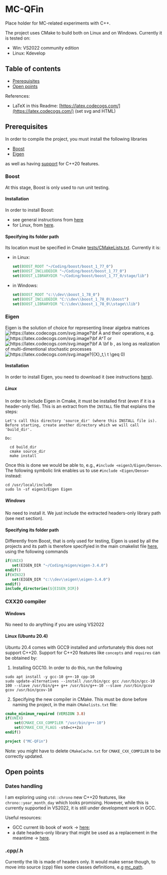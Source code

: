 # MC-QFin
Place holder for MC-related experiments with C++.

The project uses CMake to build both on Linux and on Windows.
Currently it is tested on: 
- Win: VS2022 community edition 
- Linux: Kdevelop

## Table of contents
- [Prerequisites](#prerequisites)
- [Open points](#open-points)

References:
- LaTeX in this Readme: [https://latex.codecogs.com/](https://latex.codecogs.com/) (set svg and HTML)

## Prerequisites
In order to compile the project, you must install the following libraries
-  [Boost](#boost)
-  [Eigen](#eigen)

as well as having [support](#cxx20-compiler) for C++20 features.
### Boost
At this stage, Boost is only used to run unit testing.

#### Installation
In order to install Boost:
- see general instructions  from [here](https://www.boost.org/)
- for Linux, from [here](https://www.boost.org/doc/libs/1_62_0/more/getting_started/unix-variants.html).

#### Specifying its folder path
Its location must be specified in Cmake [tests/CMakeLists.txt](tests/CMakeLists.txt). Currently it is:
- in Linux: 
  ```cmake
  set(BOOST_ROOT "~/Coding/boost/boost_1_77_0")
  set(BOOST_INCLUDEDIR "~/Coding/boost/boost_1_77_0")
  set(BOOST_LIBRARYDIR "~/Coding/boost/boost_1_77_0/stage/lib")
  ```
- in Windows:
  ```cmake
  set(BOOST_ROOT "c:\\dev\\boost_1_78_0")
  set(BOOST_INCLUDEDIR "C:\\dev\\boost_1_78_0\\boost")
  set(BOOST_LIBRARYDIR "C:\\dev\\boost_1_78_0\\stage\\lib")
  ```
 ### Eigen
Eigen is the solution of choice for representing linear algebra matrices
<img src="https://latex.codecogs.com/svg.image?\bf&space;A&space;&space;" title="https://latex.codecogs.com/svg.image?\bf A " />
and their operations, e.g. 
<img src="https://latex.codecogs.com/svg.image?\bf&space;A^T&space;&space;" title="https://latex.codecogs.com/svg.image?\bf A^T " /> 
or 
<img src="https://latex.codecogs.com/svg.image?\bf&space;A&space;\bf&space;b&space;&space;" title="https://latex.codecogs.com/svg.image?\bf A \bf b " />
, as long as realization of multi-dimentional stochastic processes 
<img src="https://latex.codecogs.com/svg.image?({X}_t,\&space;t&space;\geq&space;0)&space;&space;" title="https://latex.codecogs.com/svg.image?({X}_t,\ t \geq 0) " />
 
#### Installation
In order to install Eigen, you need to download it (see instructions [here](http://eigen.tuxfamily.org/index.php?title=Main_Page#Download)). 

##### Linux
In order to include Eigen in Cmake, it must be installed first (even if it is a header-only file).
This is an extract from the `INSTALL` file that explains the steps:
```
Let's call this directory 'source_dir' (where this INSTALL file is).
Before starting, create another directory which we will call 'build_dir'.

Do:

  cd build_dir
  cmake source_dir
  make install
 ```
 Once this is done we would be able to, e.g., `#include <eigen3/Eigen/Dense>`. 
 The following symbolic link enables us to use `#include <Eigen/Dense>` instead:
 ```
 cd /usr/local/include
sudo ln -sf eigen3/Eigen Eigen
 ```
 ##### Windows
No need to install it. We just include the extracted headers-only library path (see next section).
 #### Specifying its folder path
 Differently from Boost, that is only used for testing, Eigen is used by all the projects and its path is therefore specifyied in the main cmakelist file [here](CMakeLists.txt), using the following commands
 ```cmake
if(UNIX)
    set(EIGEN_DIR "~/Coding/eigen/eigen-3.4.0")
endif()
if(WIN32)
    set(EIGEN_DIR "c:\\dev\\eigen\\eigen-3.4.0")
endif()
include_directories(${EIGEN_DIR})
 ```
### CXX20 compiler
#### Windows
No need to do anything if you are using VS2022
#### Linux (Ubuntu 20.4)
Ubuntu 20.4 comes with GCC9 installed and unfortunately this does not support C++20.
Support for C++20 features like `concepts` and `requires` can be obtained by:
1. Installing GCC10. In order to do this, run the following
```unix
sudo apt install -y gcc-10 g++-10 cpp-10
sudo update-alternatives --install /usr/bin/gcc gcc /usr/bin/gcc-10 100 --slave /usr/bin/g++ g++ /usr/bin/g++-10 --slave /usr/bin/gcov gcov /usr/bin/gcov-10
```
2. Specifying the new compiler in CMake. This must be done before naming the project, in the main `CMakelists.txt` file:
```cmake
cmake_minimum_required (VERSION 3.8)
if(UNIX)
    set(CMAKE_CXX_COMPILER "/usr/bin/g++-10") 
    set(CMAKE_CXX_FLAGS -std=c++2a)
endif()

project ("MC-QFin")
```

Note: you might have to delete `CMakeCache.txt` for `CMAKE_CXX_COMPILER` to be correctly updated.

## Open points
### Dates handling
I am exploring using `std::chrono` new C++20 features, like `chrono::year_month_day` which looks promising.
However, while this is currently supported in VS2022, it is still under development work in GCC.

Useful resources:
- GCC current lib book of work -> [here](https://gcc.gnu.org/onlinedocs/libstdc++/manual/status.html#status.iso.2020);
- a date headers-only library that might be used as a replacement in the meantime -> [here](https://github.com/HowardHinnant/date).

### .cpp/.h
Currently the lib is made of headers only. It would make sense though, to move into source (cpp) files some classes definitions, e.g [mc_path](/lib/mc_representation/mc_path.h).

